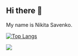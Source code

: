 ## Hi there 👋

My name is Nikita Savenko.

  
[![Top Langs](https://github-readme-stats.vercel.app/api/top-langs/?username=Nikitosiki&layout=compact)](https://github.com/anuraghazra/github-readme-stats)

![](https://github-profile-summary-cards.vercel.app/api/cards/stats?username=Nikitosiki&theme=buefy)

<!-- ![](https://github-profile-summary-cards.vercel.app/api/cards/profile-details?username=Nikitosiki&theme=buefy) -->
